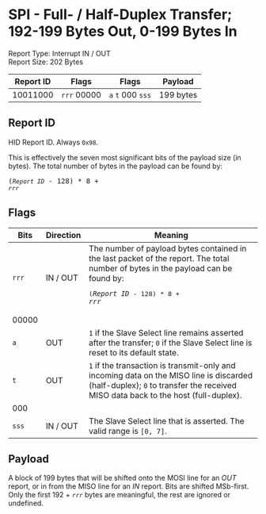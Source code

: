 
# SPI - Full- / Half-Duplex Transfer; 192-199 Bytes Out, 0-199 Bytes In
Report Type: Interrupt IN / OUT<br />
Report Size: 202 Bytes

| Report ID | Flags | Flags | Payload |
|-----------|-------|-------|---------|
| 10011000 | `rrr`&nbsp;00000 | `a`&nbsp;`t`&nbsp;000&nbsp;`sss` | 199 bytes |

## Report ID
HID Report ID.  Always `0x98`.

This is effectively the seven most significant bits of the payload size (in bytes).  The total number of bytes in the payload can be found by: <pre>(*`Report ID`* - 128) * 8 + *`rrr`*</pre>

## Flags

| Bits  | Direction | Meaning |
|-------|-----------|---------|
| `rrr` | IN / OUT  | The number of payload bytes contained in the last packet of the report.  The total number of bytes in the payload can be found by: <pre>(*`Report ID`* - 128) * 8 + *`rrr`*</pre> |
| 00000 |          |                                                                       |
| `a`   | OUT      | `1` if the Slave Select line remains asserted after the transfer; `0` if the Slave Select line is reset to its default state. |
| `t`   | OUT      | `1` if the transaction is transmit-only and incoming data on the MISO line is discarded (half-duplex); `0` to transfer the received MISO data back to the host (full-duplex). |
| 000   |          |                                                                       |
| `sss` | IN / OUT | The Slave Select line that is asserted.  The valid range is `[0, 7]`. |

## Payload
A block of 199 bytes that will be shifted onto the MOSI line for an *OUT* report, or in from the MISO line for an *IN* report.  Bits are shifted MSb-first.  Only the first 192 + *`rrr`* bytes are meaningful, the rest are ignored or undefined.
